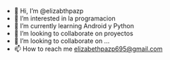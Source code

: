 - 👋 Hi, I’m @elizabthpazp
- 👀 I’m interested in la programacion
- 🌱 I’m currently learning Android y Python
- 💞️ I’m looking to collaborate on proyectos
- 💞️ I’m looking to collaborate on ...
- 📫 How to reach me  elizabethpazp695@gmail.com

<!---
elizabthpazp/elizabthpazp is a ✨ special ✨ repository because its `README.md` (this file) appears on your GitHub profile.
You can click the Preview link to take a look at your changes.
--->
